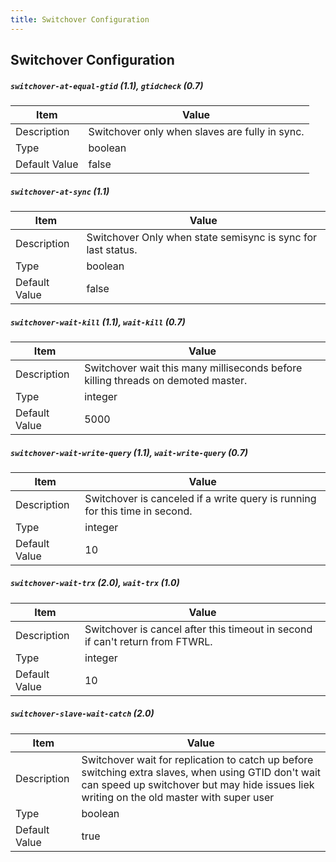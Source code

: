 ```yaml
---
title: Switchover Configuration
---
```

## Switchover Configuration

##### `switchover-at-equal-gtid` (1.1), `gtidcheck` (0.7)

| Item | Value |
| ---- | ----- |
| Description | Switchover only when slaves are fully in sync. |
| Type | boolean |
| Default Value | false |   

##### `switchover-at-sync` (1.1)

| Item | Value |
| ---- | ----- |
| Description | Switchover Only when state semisync is sync for last status. |
| Type | boolean |
| Default Value | false |

##### `switchover-wait-kill` (1.1), `wait-kill` (0.7)

| Item | Value |
| ---- | ----- |
| Description | Switchover wait this many milliseconds before killing threads on demoted master. |
| Type | integer |
| Default Value | 5000 |


##### `switchover-wait-write-query` (1.1), `wait-write-query` (0.7)

| Item | Value |
| ---- | ----- |
| Description | Switchover is canceled if a write query is running for this time in second. |
| Type | integer |
| Default Value | 10 |


##### `switchover-wait-trx` (2.0), `wait-trx` (1.0)

| Item | Value |
| ---- | ----- |
| Description | Switchover is cancel after this timeout in second if can't return from FTWRL. |
| Type | integer |
| Default Value | 10 |

##### `switchover-slave-wait-catch` (2.0)

| Item | Value |
| ---- | ----- |
| Description | Switchover wait for replication to catch up before switching extra slaves, when using GTID don't wait can speed up switchover but may hide issues liek writing on the old master with super user |
| Type | boolean |
| Default Value | true |
